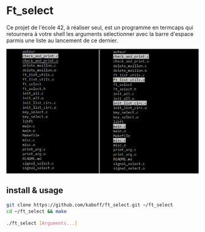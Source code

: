 # Ft_select

Ce projet de l'école 42, à réaliser seul, est un programme en termcaps qui retournera à votre shell les arguments sélectionner avec la barre d'espace parmis une liste au lancement de ce dernier.

![alt text](header.png)

## install & usage

~~~sh
git clone https://github.com/kaboff/ft_select.git ~/ft_select
cd ~/ft_select && make
~~~

~~~sh
./ft_select [Arguments...]
~~~
